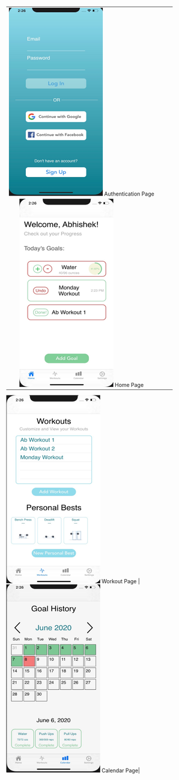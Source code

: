 
| | | | |
|:-------------------------:|:-------------------------:|:-------------------------:|:-------------------------:|
|<img width="250" height = "500" alt="Authentication Page" src="/images/auth.jpeg"> Authentication Page
|  <img width="250" height = "500" alt="Home Page" src="/images/home.jpeg"> Home Page|
<img width="250" height = "500" alt="Workout Page" src="/images/workout.jpeg"> Workout Page 
|<img width="250" height = "500" alt="Calendar Page" src="/images/calendar.jpeg"> Calendar Page|

